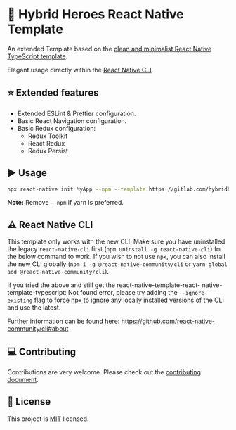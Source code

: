 # :space_invader: Hybrid Heroes React Native Template

An extended Template based on the [clean and minimalist React Native TypeScript template](https://img.shields.io/github/issues/react-native-community/react-native-template-typescript).

Elegant usage directly within the [React Native CLI](https://github.com/react-native-community/cli).

## :star: Extended features

- Extended ESLint & Prettier configuration.
- Basic React Navigation configuration.
- Basic Redux configuration:
  - Redux Toolkit
  - React Redux
  - Redux Persist 

## :arrow_forward: Usage
```sh
npx react-native init MyApp --npm --template https://gitlab.com/hybridheroes/opensource/react-native-template
```
**Note:** Remove `--npm` if yarn is preferred.

## :warning: React Native CLI

This template only works with the new CLI. Make sure you have uninstalled the legacy `react-native-cli` first (`npm uninstall -g react-native-cli`) for the below command to work. If you wish to not use `npx`, you can also install the new CLI globally (`npm i -g @react-native-community/cli` or `yarn global add @react-native-community/cli`).

If you tried the above and still get the react-native-template-react- native-template-typescript: Not found error, please try adding the `--ignore-existing` flag to [force npx to ignore](https://github.com/npm/npx#description) any locally installed versions of the CLI and use the latest.

Further information can be found here: https://github.com/react-native-community/cli#about

## :computer: Contributing

Contributions are very welcome. Please check out the [contributing document](CONTRIBUTING.md).

## :bookmark: License

This project is [MIT](LICENSE) licensed.
